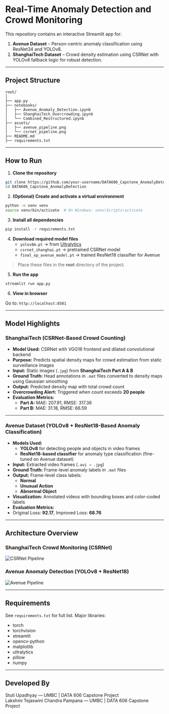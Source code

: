 # Real-Time Anomaly Detection and Crowd Monitoring

This repository contains an interactive Streamlit app for:

1. **Avenue Dataset** – Person-centric anomaly classification using ResNet34 and YOLOv8.
2. **ShanghaiTech Dataset** – Crowd density estimation using CSRNet with YOLOv8 fallback logic for robust detection.

---

## Project Structure

```
root/
│
├── app.py
├── notebooks/
│   ├── Avenue_Anomaly_Detection.ipynb
│   ├── ShanghaiTech_Overcrowding.ipynb
│   └── Combined_Restructured.ipynb
├── assets/
│   ├── avenue_pipeline.png
│   └── csrnet_pipeline.png
├── README.md
├── requirements.txt
```

---

## How to Run

1. **Clone the repository**

```bash
git clone https://github.com/your-username/DATA606_Capstone_AnomalyDetection.git
cd DATA606_Capstone_AnomalyDetection
```

2. **(Optional) Create and activate a virtual environment**

```bash
python -m venv venv
source venv/bin/activate  # On Windows: venv\Scripts\activate
```

3. **Install all dependencies**

```bash
pip install -r requirements.txt
```

4. **Download required model files**
   - `yolov8m.pt` → from [Ultralytics](https://github.com/ultralytics/ultralytics#models)
   - `csrnet_shanghai.pt` → pretrained CSRNet model
   - `final_op_avenue_model.pt` → trained ResNet18 classifier for Avenue

>  Place these files in the **root** directory of the project.

5. **Run the app**

```bash
streamlit run app.py
```

6. **View in browser**

Go to: `http://localhost:8501`

---

## Model Highlights

### ShanghaiTech (CSRNet-Based Crowd Counting)
- **Model Used:** CSRNet with VGG16 frontend and dilated convolutional backend
- **Purpose:** Predicts spatial density maps for crowd estimation from static surveillance images
- **Input:** Static images (`.jpg`) from **ShanghaiTech Part A & B**
- **Ground Truth:** Head annotations in `.mat` files converted to density maps using Gaussian smoothing
- **Output:** Predicted density map with total crowd count
- **Overcrowding Alert:** Triggered when count exceeds **20 people**
- **Evaluation Metrics:**
  - **Part A:** MAE: 207.91, RMSE: 317.36
  - **Part B:** MAE: 31.18, RMSE: 66.59
  
---

### Avenue Dataset (YOLOv8 + ResNet18-Based Anomaly Classification)
- **Models Used:**
  - **YOLOv8** for detecting people and objects in video frames
  - **ResNet18-based classifier** for anomaly type classification (fine-tuned on Avenue dataset)
- **Input:** Extracted video frames (`.avi → .jpg`)
- **Ground Truth:** Frame-level anomaly labels in `.mat` files
- **Output:** Frame-level class labels:
  - **Normal**
  - **Unusual Action**
  - **Abnormal Object**
- **Visualization:** Annotated videos with bounding boxes and color-coded labels
- **Evaluation Metrics:**
- Original Loss: **92.17**, Improved Loss: **68.76**

---

## Architecture Overview

### ShanghaiTech Crowd Monitoring (CSRNet)
![CSRNet Pipeline](assets/diagram-shanghaitech.png)

### Avenue Anomaly Detection (YOLOv8 + ResNet18)
![Avenue Pipeline](assets/diagram-avenue.png)

---

## Requirements

See `requirements.txt` for full list. Major libraries:
- torch
- torchvision
- streamlit
- opencv-python
- matplotlib
- ultralytics
- pillow
- numpy

---

## Developed By

Stuti Upadhyay — UMBC | DATA 606 Capstone Project  
Lakshmi Tejaswini Chandra Pampana — UMBC | DATA 606 Capstone Project